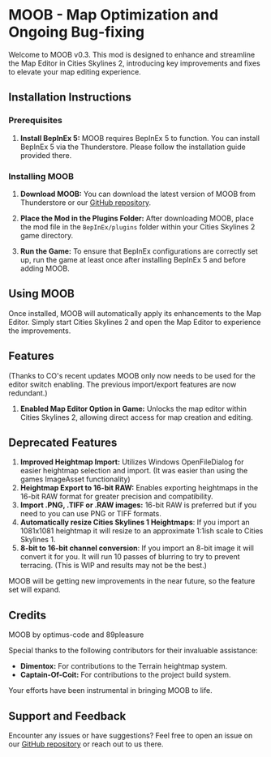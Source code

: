 # MOOB - Map Optimization and Ongoing Bug-fixing

Welcome to MOOB v0.3. This mod is designed to enhance and streamline the Map Editor in Cities Skylines 2, introducing key improvements and fixes to elevate your map editing experience.

## Installation Instructions

### Prerequisites

1. **Install BepInEx 5:** MOOB requires BepInEx 5 to function. You can install BepInEx 5 via the Thunderstore. Please follow the installation guide provided there.

### Installing MOOB

1. **Download MOOB:** You can download the latest version of MOOB from Thunderstore or our [GitHub repository](https://github.com/Cities2Modding/MOOB).

2. **Place the Mod in the Plugins Folder:** After downloading MOOB, place the mod file in the `BepInEx/plugins` folder within your Cities Skylines 2 game directory.

3. **Run the Game:** To ensure that BepInEx configurations are correctly set up, run the game at least once after installing BepInEx 5 and before adding MOOB.

## Using MOOB

Once installed, MOOB will automatically apply its enhancements to the Map Editor. Simply start Cities Skylines 2 and open the Map Editor to experience the improvements.

## Features
(Thanks to CO's recent updates MOOB only now needs to be used for the editor switch enabling. The previous import/export features are now redundant.)
1. **Enabled Map Editor Option in Game:** Unlocks the map editor within Cities Skylines 2, allowing direct access for map creation and editing.

## Deprecated Features
1. **Improved Heightmap Import:** Utilizes Windows OpenFileDialog for easier heightmap selection and import. (It was easier than using the games ImageAsset functionality)
2. **Heightmap Export to 16-bit RAW:** Enables exporting heightmaps in the 16-bit RAW format for greater precision and compatibility.
3. **Import .PNG, .TIFF or .RAW images:** 16-bit RAW is preferred but if you need to you can use PNG or TIFF formats.
4. **Automatically resize Cities Skylines 1 Heightmaps**: If you import an 1081x1081 heightmap it will resize to an approximate 1:1ish scale to Cities Skylines 1.
5. **8-bit to 16-bit channel conversion**: If you import an 8-bit image it will convert it for you. It will run 10 passes of blurring to try to prevent terracing. (This is WIP and results may not be the best.)

MOOB will be getting new improvements in the near future, so the feature set will expand.

## Credits
MOOB by optimus-code and 89pleasure

Special thanks to the following contributors for their invaluable assistance:

- **Dimentox:** For contributions to the Terrain heightmap system.
- **Captain-Of-Coit:** For contributions to the project build system.

Your efforts have been instrumental in bringing MOOB to life.

## Support and Feedback

Encounter any issues or have suggestions? Feel free to open an issue on our [GitHub repository](https://github.com/Cities2Modding/MOOB) or reach out to us there.
